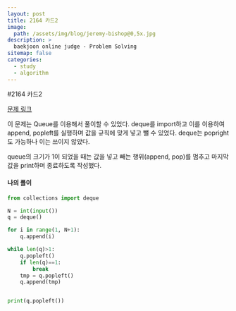 ```yaml
---
layout: post
title: 2164 카드2
image:
  path: /assets/img/blog/jeremy-bishop@0,5x.jpg
description: >
  baekjoon online judge - Problem Solving
sitemap: false
categories:
  - study
  - algorithm
---
```


#2164 카드2

[문제 링크](boj.kr/2164)

이 문제는 Queue를 이용해서 풀이할 수 있었다.
deque를 import하고 이를 이용하여 append, popleft를 실행하며 값을 규칙에 맞게 넣고 뺄 수 있었다. deque는 popright도 가능하나 이는 쓰이지 않았다.

queue의 크기가 1이 되었을 때는 값을 넣고 빼는 행위(append, pop)를 멈추고 마지막 값을 print하며 종료하도록 작성했다.


#### 나의 풀이
```Python
from collections import deque

N = int(input())
q = deque()

for i in range(1, N+1):
    q.append(i)

while len(q)>1:
    q.popleft()
    if len(q)==1:
        break
    tmp = q.popleft()
    q.append(tmp)


print(q.popleft())

```
